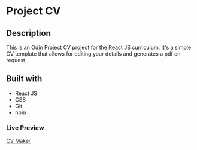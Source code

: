 # Project CV
## Description
This is an Odin Project CV project for the React JS curriculum. It's a simple CV template that allows for editing your details and generates a pdf on request.
## Built with
- React JS
- CSS
- Git
- npm
### Live Preview
[CV Maker](https://malopro.github.io/project-cv/)
